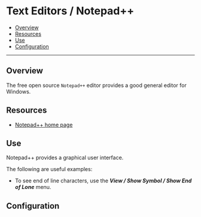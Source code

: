 # Text Editors / Notepad++

* [Overview](#overview)
* [Resources](#resources)
* [Use](#use)
* [Configuration](#configuration)

--------------------------

## Overview

The free open source `Notepad++` editor provides a good general editor for Windows.

## Resources

* [Notepad++ home page](https://notepad-plus-plus.org/)

## Use

Notepad++ provides a graphical user interface.

The following are useful examples:

* To see end of line characters, use the ***View / Show Symbol / Show End of Lone*** menu.

## Configuration

